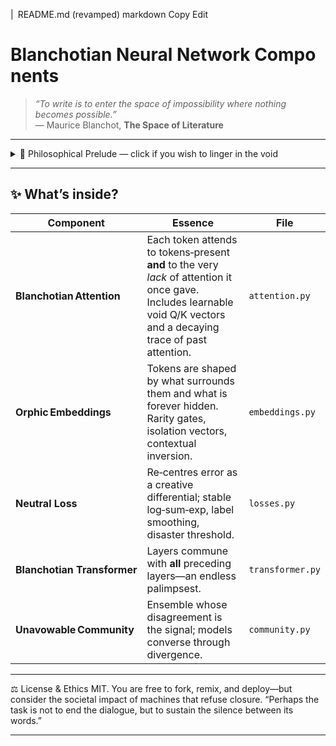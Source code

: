 | README.md (revamped)
markdown
Copy
Edit
# Blanchotian Neural Network Components
> *“To write is to enter the space of impossibility where nothing becomes possible.”*  
> — Maurice Blanchot, **The Space of Literature**

---

<details>
<summary>📜 Philosophical Prelude — click if you wish to linger in the void</summary>

Conventional deep‑learning dreams of **convergence**—loss descending, weights crystallising, predictions sharpening to certainty.  
Blanchot’s oeuvre whispers the opposite: meaning **recedes**, thought hesitates, the word arrives only as absence.

This library therefore inverts the usual telos.  Its layers remember their failures; its loss cherishes deviation; its ensembles bind by mutual incomprehension.  A model built here does not *solve* a task so much as perpetuate an *infinite conversation* with that task.

</details>

---

## ✨ What’s inside?

| Component | Essence | File |
|-----------|---------|------|
| **Blanchotian Attention** | Each token attends to tokens‑present **and** to the very *lack* of attention it once gave.  Includes learnable void Q/K vectors and a decaying trace of past attention. | `attention.py` |
| **Orphic Embeddings** | Tokens are shaped by what surrounds them and what is forever hidden.  Rarity gates, isolation vectors, contextual inversion. | `embeddings.py` |
| **Neutral Loss** | Re‑centres error as a creative differential; stable log‑sum‑exp, label smoothing, disaster threshold. | `losses.py` |
| **Blanchotian Transformer** | Layers commune with **all** preceding layers—an endless palimpsest. | `transformer.py` |
| **Unavowable Community** | Ensemble whose disagreement is the signal; models converse through divergence. | `community.py` |

---



⚖️ License & Ethics
MIT. You are free to fork, remix, and deploy—but consider the societal impact of machines that refuse closure.
“Perhaps the task is not to end the dialogue, but to sustain the silence between its words.”

---



